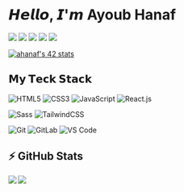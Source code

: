 # 𝙃𝙚𝙡𝙡𝙤, 𝙄'𝙢 Ayoub Hanaf

[![](https://img.shields.io/badge/-@ahanaf-%231DA1F2?style=flat-square&logo=twitter&logoColor=ffffff)](https://twitter.com/)
[![](https://img.shields.io/badge/-@ahanaf-%23181717?style=flat-square&logo=github)](https://github.com/dev-hanaf)
[![](https://img.shields.io/badge/-@ahanaf-%23000000?style=flat-square&logo=codepen)](https://codepen.io/)
[![](https://img.shields.io/badge/-@ahanaf-%23000000?style=flat-square&logo=codesandbox)](https://codesandbox.io/u/)
[![](https://img.shields.io/website?color=0ab9e6&style=flat-square&up_message=ahanaf.me&url=https%3A%2F%2Fxlbd.me)](https://)


[![ahanaf's 42 stats](https://badge.mediaplus.ma/binary/ahanaf)](https://github.com/oakoudad/badge42)

## 𝗠𝘆 𝗧𝗲𝗰𝗸 𝗦𝘁𝗮𝗰𝗸

![HTML5](https://img.shields.io/badge/-HTML5-%23E44D27?style=flat-square&logo=html5&logoColor=ffffff)
![CSS3](https://img.shields.io/badge/-CSS3-%231572B6?style=flat-square&logo=css3)
![JavaScript](https://img.shields.io/badge/-JavaScript-%23F7DF1C?style=flat-square&logo=javascript&logoColor=000000&labelColor=%23F7DF1C&color=%23FFCE5A)
![React.js](https://img.shields.io/badge/-React.js-%23282C34?style=flat-square&logo=react)

![Sass](https://img.shields.io/badge/-Sass-%23CC6699?style=flat-square&logo=sass&logoColor=ffffff)
![TailwindCSS](https://img.shields.io/badge/-TailwindCSS-%231a202c?style=flat-square&logo=tailwind-css)

![Git](https://img.shields.io/badge/-Git-%23F05032?style=flat-square&logo=git&logoColor=%23ffffff)
![GitLab](https://img.shields.io/badge/-GitLab-FCA121?style=flat-square&logo=gitlab)
![VS Code](https://img.shields.io/badge/-VSCode-%23007ACC?style=flat-square&logo=visual-studio-code)

## ⚡ GitHub Stats

<img align="left" src="https://github-readme-stats.vercel.app/api?username=dev-hanaf&show_icons=true&count_private=true&theme=dracula" />
<img src="https://github-readme-stats.vercel.app/api/top-langs/?username=dev-hanaf&layout=compact&count_private=true&theme=dracula" />
